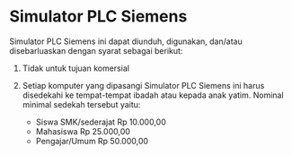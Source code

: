 # Simulator PLC Siemens
Simulator PLC Siemens ini dapat diunduh, digunakan, dan/atau disebarluaskan dengan syarat sebagai berikut:

1. Tidak untuk tujuan komersial

2. Setiap komputer yang dipasangi Simulator PLC Siemens ini harus
   disedekahi ke tempat-tempat ibadah atau kepada anak yatim.
   Nominal minimal sedekah tersebut yaitu:
   - Siswa SMK/sederajat   Rp 10.000,00
   - Mahasiswa             Rp 25.000,00
   - Pengajar/Umum         Rp 50.000,00
